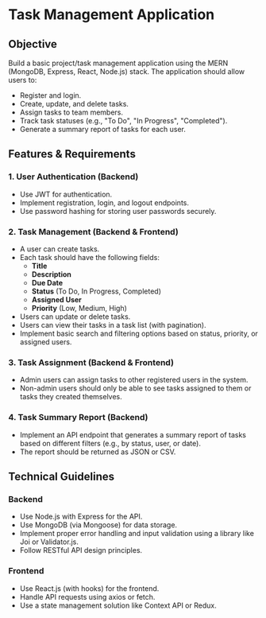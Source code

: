 # Task Management Application

## Objective
Build a basic project/task management application using the MERN (MongoDB, Express, React, Node.js) stack. The application should allow users to:
- Register and login.
- Create, update, and delete tasks.
- Assign tasks to team members.
- Track task statuses (e.g., "To Do", "In Progress", "Completed").
- Generate a summary report of tasks for each user.

## Features & Requirements

### 1. User Authentication (Backend)
- Use JWT for authentication.
- Implement registration, login, and logout endpoints.
- Use password hashing for storing user passwords securely.

### 2. Task Management (Backend & Frontend)
- A user can create tasks.
- Each task should have the following fields:
  - **Title**
  - **Description**
  - **Due Date**
  - **Status** (To Do, In Progress, Completed)
  - **Assigned User**
  - **Priority** (Low, Medium, High)
- Users can update or delete tasks.
- Users can view their tasks in a task list (with pagination).
- Implement basic search and filtering options based on status, priority, or assigned users.

### 3. Task Assignment (Backend & Frontend)
- Admin users can assign tasks to other registered users in the system.
- Non-admin users should only be able to see tasks assigned to them or tasks they created themselves.

### 4. Task Summary Report (Backend)
- Implement an API endpoint that generates a summary report of tasks based on different filters (e.g., by status, user, or date).
- The report should be returned as JSON or CSV.

## Technical Guidelines

### Backend
- Use Node.js with Express for the API.
- Use MongoDB (via Mongoose) for data storage.
- Implement proper error handling and input validation using a library like Joi or Validator.js.
- Follow RESTful API design principles.

### Frontend
- Use React.js (with hooks) for the frontend.
- Handle API requests using axios or fetch.
- Use a state management solution like Context API or Redux.
